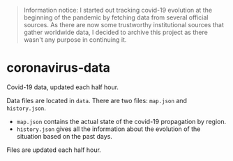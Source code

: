 
> Information notice: I started out tracking covid-19 evolution at the beginning of the pandemic by fetching data from several official sources.
> As there are now some trustworthy institutional sources that gather worldwide data, I decided to archive this project as there wasn't any purpose in continuing it.


# coronavirus-data

Covid-19 data, updated each half hour.

Data files are located in `data`. There are two files: `map.json` and `history.json`.
- `map.json` contains the actual state of the covid-19 propagation by region.
- `history.json` gives all the information about the evolution of the situation based on the past days.

Files are updated each half hour.

